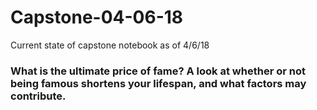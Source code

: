 # Capstone-04-06-18
Current state of capstone notebook as of 4/6/18
### What is the ultimate price of fame? A look at whether or not being famous shortens your lifespan, and what factors may contribute. 
